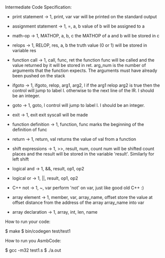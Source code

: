 Intermediate Code Specification:

- print statement                   -> 1, print, var
    var will be printed on the standard output

- assignment statement              -> 1, =, a, b
    value of b will be assigned to a

- math-op                          -> 1, MATHOP, a, b, c
    the MATHOP of a and b will be stored in c

- relops                            -> 1, RELOP, res, a, b
    the truth value (0 or 1) will be stored in variable res

- function call                     -> 1, call, func, ret
    the function func will be called and the value returned by it will be 
    stored in ret. arg_num is the number of arguments that the function 
    expects. The arguments must have already been pushed on the stack

- ifgoto                            -> 1, ifgoto, relop, arg1, arg2, l
    if the arg1 relop arg2 is true then the control will jump to label l. 
    otherwise to the next line of the IR. l  should be an integer.
    
- goto                              -> 1, goto, l
    control will jump to label l. l should be an integer.
    
- exit                              -> 1, exit
    exit syscall will be made
    
- function definition               -> 1, function, func
    marks the beginning of the definition of func
    
- return                            -> 1, return, val
    returns the value of val from a function
    
- shift expressions                 -> 1, >>, result, num, count
    num will be shifted count places and the result will be stored in the 
    variable 'result'.
    Similarly for left shift
    
- logical and                       -> 1, &&, result, op1, op2
    
- logical or                        -> 1, ||, result, op1, op2

- C++ not                           -> 1, ~, var
    perform 'not' on var, just like good old C++ :)


- array element                     -> 1, member, var, array_name, offset
    store the value at offset distance from the address of the array 
    array_name into var

- array declaration                 -> 1, array, int, len, name


How to run your code:

$ make
$ bin/codegen test/test1

How to run you AsmbCode:

$ gcc -m32 test1.s
$ ./a.out